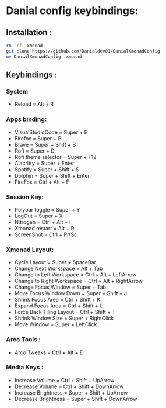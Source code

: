 # Danial config keybindings:

## Installation :

```sh
rm -rf .xmonad
git clone https://github.com/Danialdev01/DanialXmonadConfig
mv DanialXmonadConfig .xmonad
```
## Keybindings :

### System
- Reload = Alt + R

### Apps binding:

- VisualStudioCode = Super + E
- Firefox = Super + B 
- Brave = Super + Shift + B 
- Rofi = Super + D
- Rofi theme selector = Super + F12
- Alacritty = Super + Enter
- Spotify = Super + Shift + S
- Dolphin = Super + Shift + Enter
- FireFox = Ctrl + Alt + F

### Session Key:
- Polybar toggle = Super + Y
- LogOut = Super + X
- Nitrogen = Ctrl + Alt + I
- Xmonad restart = Alt + R
- ScreenShot = Ctrl + PrtSc

### Xmonad Layout:
- Cycle Layout = Super + SpaceBar
- Change Next Workspace = Alt + Tab
- Change to Left Workspace = Ctrl + Alt + LeftArrow
- Change to Right Workspace = Ctrl + Alt + RightArrow
- Change Focus Window = Super + Tab
- Move Focus Window Down = Super + Shift + J 
- Shrink Focus Area = Ctrl + Shift + K
- Expand Focus Area = Ctrl + Shift + L
- Force Back Tiling Layout = Ctrl + Shift + T
- Shrink Window Size = Super + RightClick
- Move Window = Super + LeftClick

### Arco Tools :
- Arco Tweaks = Ctrl + Alt + E

### Media Keys :
- Increase Volume = Ctrl + Shift + UpArrow
- Decrease Volume = Ctrl + Shift + DownArrow
- Increase Brightness = Super + Shift + UpArrow
- Decrease Brightness = Super + Shift + DownArrow
